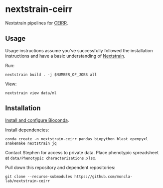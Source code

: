 # nextstrain-ceirr

Nextstrain pipelines for [CEIRR](https://www.ceirr-network.org/).

## Usage

Usage instructions assume you've successfully followed the installation instructions and have a basic understanding of [Nextstrain](https://nextstrain.org/).

Run:

```
nextstrain build . -j $NUMBER_OF_JOBS all
```

View:

```
nextstrain view data/ml
```


## Installation

[Install and configure Bioconda](https://bioconda.github.io/).

Install dependencies:

```
conda create -n nextstrain-ceirr pandas biopython blast openpyxl snakemake nextstrain jq
```

Contact Stephen for access to private data. Place phenotypic spreadsheet at `data/Phenotypic characterizations.xlsx`.

Pull down this repository and dependent repositories:

```
git clone --recurse-submodules https://github.com/moncla-lab/nextstrain-ceirr
```

